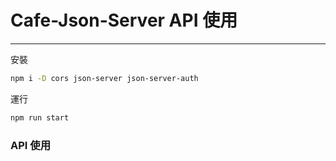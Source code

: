 # Cafe-Json-Server API 使用
---

安裝
```bash
npm i -D cors json-server json-server-auth
```

運行
```bash
npm run start
```

### API 使用

```js

```